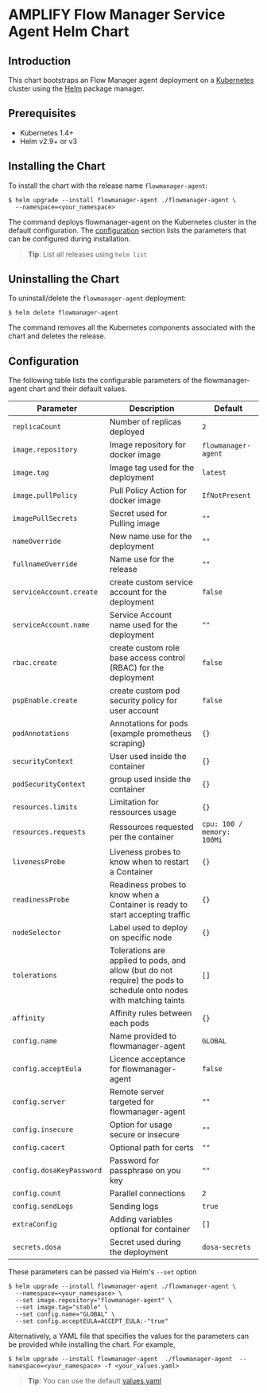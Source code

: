 # AMPLIFY Flow Manager Service Agent Helm Chart

## Introduction

This chart bootstraps an Flow Manager agent deployment on a [Kubernetes](http://kubernetes.io) cluster using the [Helm](https://helm.sh) package manager.

## Prerequisites

  - Kubernetes 1.4+
  - Helm v2.9+ or v3 

## Installing the Chart

To install the chart with the release name `flowmanager-agent`:

```console
$ helm upgrade --install flowmanager-agent ./flowmanager-agent \
  --namespace=<your_namespace>
```

The command deploys flowmanager-agent on the Kubernetes cluster in the default configuration. The [configuration](#configuration) section lists the parameters that can be configured during installation.

> **Tip**: List all releases using `helm list`

## Uninstalling the Chart

To uninstall/delete the `flowmanager-agent` deployment:

```console
$ helm delete flowmanager-agent
```

The command removes all the Kubernetes components associated with the chart and deletes the release.

## Configuration

The following table lists the configurable parameters of the flowmanager-agent chart and their default values.

Parameter | Description | Default
--- | --- | ---
`replicaCount` | Number of replicas deployed | `2`
`image.repository` | Image repository for docker image | `flowmanager-agent`
`image.tag` | Image tag used for the deployment | `latest`
`image.pullPolicy` | Pull Policy Action for docker image | `IfNotPresent`
`imagePullSecrets` | Secret used for Pulling image | `""`
`nameOverride` | New name use for the deployment | `""`
`fullnameOverride` | Name use for the release| `""`
`serviceAccount.create` | create custom service account for the deployment | `false`
`serviceAccount.name` | Service Account name used for the deployment | `""`
`rbac.create` | create custom role base access control (RBAC) for the deployment | `false`
`pspEnable.create` | create custom pod security policy for user account | `false`
`podAnnotations` | Annotations for pods (example prometheus scraping) | `{}`
`securityContext` | User used inside the container | `{}`
`podSecurityContext` | group used inside the container | `{}`
`resources.limits` | Limitation for ressources usage | `{}`
`resources.requests` | Ressources requested per the container | `cpu: 100 / memory: 100Mi`
`livenessProbe` | Liveness probes to know when to restart a Container | `{}`
`readinessProbe` | Readiness probes to know when a Container is ready to start accepting traffic | `{}`
`nodeSelector` | Label used to deploy on specific node | `{}`
`tolerations` |  Tolerations are applied to pods, and allow (but do not require) the pods to schedule onto nodes with matching taints | `[]`
`affinity` | Affinity rules between each pods | `{}`
`config.name` | Name provided to flowmanager-agent | `GLOBAL`
`config.acceptEula` | Licence acceptance for flowmanager-agent | `false`
`config.server` | Remote server targeted for flowmanager-agent | `""`
`config.insecure` | Option for usage secure or insecure | `""`
`config.cacert` | Optional path for certs | `""`
`config.dosaKeyPassword` | Password for passphrase on you key | `""`
`config.count` | Parallel connections | `2`
`config.sendLogs` | Sending logs | `true`
`extraConfig` | Adding variables optional for container | `[]`
`secrets.dosa` | Secret used during the deployment | `dosa-secrets`




These parameters can be passed via Helm's `--set` option
```console
$ helm upgrade --install flowmanager-agent ./flowmanager-agent \
  --namespace=<your_namespace> \
  --set image.repository="flowmanager-agent" \
  --set image.tag="stable" \
  --set config.name="GLOBAL" \
  --set config.acceptEULA=ACCEPT_EULA:-"true" 
```

Alternatively, a YAML file that specifies the values for the parameters can be provided while installing the chart. For example,

```console
$ helm upgrade --install flowmanager-agent  ./flowmanager-agent  --namespace=<your_namespace> -f <your_values.yaml>
```

> **Tip**: You can use the default [values.yaml](values.yaml)